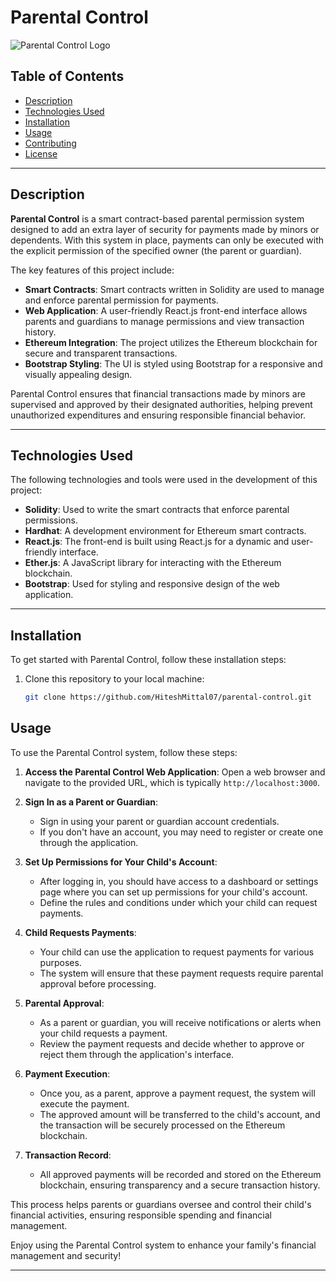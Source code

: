 # Parental Control

![Parental Control Logo](https://encrypted-tbn0.gstatic.com/images?q=tbn:ANd9GcTskbSkcMG2EwM-8kGuNcm2_RV-g8TxE_DZIe8zFrw&s)

## Table of Contents

- [Description](#description)
- [Technologies Used](#technologies-used)
- [Installation](#installation)
- [Usage](#usage)
- [Contributing](#contributing)
- [License](#license)

---

## Description

**Parental Control** is a smart contract-based parental permission system designed to add an extra layer of security for payments made by minors or dependents. With this system in place, payments can only be executed with the explicit permission of the specified owner (the parent or guardian).

The key features of this project include:
- **Smart Contracts**: Smart contracts written in Solidity are used to manage and enforce parental permission for payments.
- **Web Application**: A user-friendly React.js front-end interface allows parents and guardians to manage permissions and view transaction history.
- **Ethereum Integration**: The project utilizes the Ethereum blockchain for secure and transparent transactions.
- **Bootstrap Styling**: The UI is styled using Bootstrap for a responsive and visually appealing design.

Parental Control ensures that financial transactions made by minors are supervised and approved by their designated authorities, helping prevent unauthorized expenditures and ensuring responsible financial behavior.

---

## Technologies Used

The following technologies and tools were used in the development of this project:

- **Solidity**: Used to write the smart contracts that enforce parental permissions.
- **Hardhat**: A development environment for Ethereum smart contracts.
- **React.js**: The front-end is built using React.js for a dynamic and user-friendly interface.
- **Ether.js**: A JavaScript library for interacting with the Ethereum blockchain.
- **Bootstrap**: Used for styling and responsive design of the web application.

---

## Installation

To get started with Parental Control, follow these installation steps:

1. Clone this repository to your local machine:

   ```bash
   git clone https://github.com/HiteshMittal07/parental-control.git

## Usage

To use the Parental Control system, follow these steps:

1. **Access the Parental Control Web Application**:
   Open a web browser and navigate to the provided URL, which is typically `http://localhost:3000`.

2. **Sign In as a Parent or Guardian**:
   - Sign in using your parent or guardian account credentials.
   - If you don't have an account, you may need to register or create one through the application.

3. **Set Up Permissions for Your Child's Account**:
   - After logging in, you should have access to a dashboard or settings page where you can set up permissions for your child's account.
   - Define the rules and conditions under which your child can request payments.

4. **Child Requests Payments**:
   - Your child can use the application to request payments for various purposes.
   - The system will ensure that these payment requests require parental approval before processing.

5. **Parental Approval**:
   - As a parent or guardian, you will receive notifications or alerts when your child requests a payment.
   - Review the payment requests and decide whether to approve or reject them through the application's interface.

6. **Payment Execution**:
   - Once you, as a parent, approve a payment request, the system will execute the payment.
   - The approved amount will be transferred to the child's account, and the transaction will be securely processed on the Ethereum blockchain.

7. **Transaction Record**:
   - All approved payments will be recorded and stored on the Ethereum blockchain, ensuring transparency and a secure transaction history.

This process helps parents or guardians oversee and control their child's financial activities, ensuring responsible spending and financial management.

Enjoy using the Parental Control system to enhance your family's financial management and security!

---
